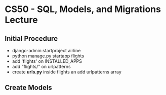 # CS50 - SQL, Models, and Migrations Lecture

## Initial Procedure
* django-admin startproject airline
* python manage.py startapp flights
* add 'flights' on INSTALLED_APPS
* add "flights/" on urlpatterns
* create **urls.py** inside flights an add urlpatterns array

## Create Models

